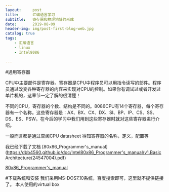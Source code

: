 ```yaml
---
layout:     post
title:      汇编语言学习
subtitle:   寄存器和物理地址的形成
date:       2019-08-09
header-img: img/post-first-blog-web.jpg
catalog: true
tags:
    - 汇编语言
    - linux
    - Intel8086
    
---
```

#通用寄存器

CPU中主要部件是寄存器。寄存器是CPU中程序员可以用指令读写的部件。程序员通过改变各种寄存器的内容来实现对CPU的控制。如果你有调试过或者开发过单片机的，这章节一定了解的很清楚！

不同的CPU，寄存器的个数、结构是不同的。8086CPU有14个寄存器，每个寄存器有一个名称。这些寄存器是：AX、BX、CX、DX、SI、BP、IP、CS、SS、DS、ES、PSW。在今后的学习中我们用到这些寄存器时就对这些寄存器进行介绍。

一般而言都是通过查阅CPU datasheet 得知寄存器的名称，定义，配置等

我已经下载了文档
[80x86_Programmer's_manual](https://dbb4560.github.io/doc/Intel80x86_Programmer's_manual/v1.Basic Architecture(24547004).pdf)

[80x86_Programmer's_manual](https://dbb4560.github.io)

#下载系统和安装
我们采用MS-DOS7.10系统，百度搜索即可，这里就不提供链接了。
本人使用的virtual box


